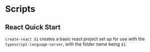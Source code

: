# Scripts

## React Quick Start
``create-react $1`` creates a basic react project set up for use with the ``typescript-language-server``, 
with the folder name being ``$1``.
